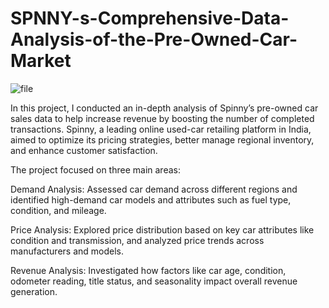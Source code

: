 # SPNNY-s-Comprehensive-Data-Analysis-of-the-Pre-Owned-Car-Market

![file](https://github.com/user-attachments/assets/9533dffa-2b3a-480e-bc41-10d9e8ede1c0)



In this project, I conducted an in-depth analysis of Spinny’s pre-owned car sales data to help increase revenue by boosting the number of completed transactions. Spinny, a leading online used-car retailing platform in India, aimed to optimize its pricing strategies, better manage regional inventory, and enhance customer satisfaction.

The project focused on three main areas:

Demand Analysis: Assessed car demand across different regions and identified high-demand car models and attributes such as fuel type, condition, and mileage.

Price Analysis: Explored price distribution based on key car attributes like condition and transmission, and analyzed price trends across manufacturers and models.

Revenue Analysis: Investigated how factors like car age, condition, odometer reading, title status, and seasonality impact overall revenue generation.
